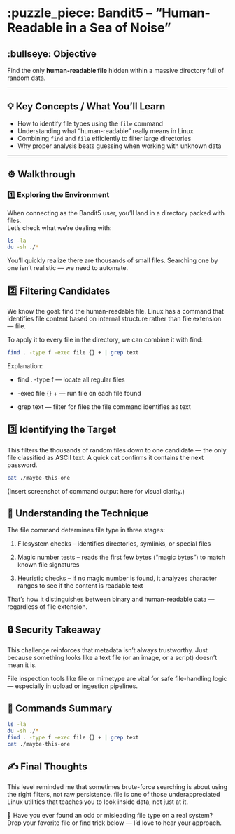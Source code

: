 # :puzzle_piece: Bandit5 – “Human-Readable in a Sea of Noise”

## :bullseye: Objective  
Find the only **human-readable file** hidden within a massive directory full of random data.

---

## :bulb: Key Concepts / What You’ll Learn  
- How to identify file types using the `file` command  
- Understanding what “human-readable” really means in Linux  
- Combining `find` and `file` efficiently to filter large directories  
- Why proper analysis beats guessing when working with unknown data  

---

## :gear: Walkthrough  

### :one: Exploring the Environment  
When connecting as the Bandit5 user, you’ll land in a directory packed with files.  
Let’s check what we’re dealing with:

```bash
ls -la
du -sh ./*
```

You’ll quickly realize there are thousands of small files. Searching one by one isn’t realistic — we need to automate.

## :two: Filtering Candidates

We know the goal: find the human-readable file. Linux has a command that identifies file content based on internal structure rather than file extension — file.

To apply it to every file in the directory, we can combine it with find:

```bash
find . -type f -exec file {} + | grep text
```

Explanation:

* find . -type f — locate all regular files

* -exec file {} + — run file on each file found

* grep text — filter for files the file command identifies as text

## :three: Identifying the Target

This filters the thousands of random files down to one candidate — the only file classified as ASCII text.
A quick cat confirms it contains the next password.

```bash
cat ./maybe-this-one
```
(Insert screenshot of command output here for visual clarity.)

## :brain: Understanding the Technique

The file command determines file type in three stages:

1. Filesystem checks – identifies directories, symlinks, or special files

2. Magic number tests – reads the first few bytes (“magic bytes”) to match known file signatures

3. Heuristic checks – if no magic number is found, it analyzes character ranges to see if the content is readable text

That’s how it distinguishes between binary and human-readable data — regardless of file extension.

## :lock: Security Takeaway

This challenge reinforces that metadata isn’t always trustworthy.
Just because something looks like a text file (or an image, or a script) doesn’t mean it is.

File inspection tools like file or mimetype are vital for safe file-handling logic — especially in upload or ingestion pipelines.

## :toolbox: Commands Summary

```bash
ls -la
du -sh ./*
find . -type f -exec file {} + | grep text
cat ./maybe-this-one
```

## :writing_hand: Final Thoughts

This level reminded me that sometimes brute-force searching is about using the right filters, not raw persistence.
file is one of those underappreciated Linux utilities that teaches you to look inside data, not just at it.

:thought_balloon: Have you ever found an odd or misleading file type on a real system? Drop your favorite file or find trick below — I’d love to hear your approach.

